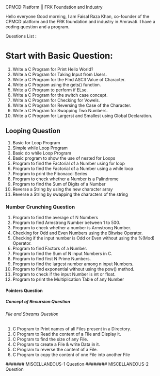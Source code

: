 CPMCD Platform || FRK Foundation and Industry


Hello everyone Good morning,
I am Faisal Raza Khan, co-founder of the CPMCD platform and the FRK foundation and industry in Amravati. I have a coding question and a program.


Questions List :
# Start with Basic Question:
1) Write a C Program for Print Hello World?
2) Write a C Program for Taking Input from Users.
3) Write a C Program for the FInd ASCII Value of Character.
4) Write a C Program using the gets() function.
5) Write a C Program to perform if ELse.
6) Write a C Program for the switch case concept.
7) Write a C Program for Checking for Vowels.
8) Write a C Program for Reversing the Case of the Character.
9) Write a C Program for  Swapping Two Numbers.
10) Write a C Program for Largerst and Smallest using Global Declaration.

## Looping Question
1) Basic for Loop Program
2) Simple while Loop Program
3) Basic do while Loop Program
4) Basic program to show the use of nested for Loops
5) Program to find the Factorial of a Number using for loop
6) Program to find the Factorial of a Number using a while loop
7) Program to print the Fibonacci Series
8) Program to check whether a Number is a Palindrome
9) Program to find the Sum of Digits of a Number
10) Reverse a String by using the new character array
11) Reverse a String by swapping the characters of the string
    
### Number Crunching Question
1) Program to find the average of N Numbers
2) Program to find Armstrong Number between 1 to 500.
3) Program to check whether a number is Armstrong Number.
4) Checking for Odd and Even Numbers using the Bitwise Operator.
5) Checking if the input number is Odd or Even without using the %(Mod) Operator.
6) Program to find Factors of a Number.
7) Program to find the Sum of N input Numbers in C.
8) Program to find first N Prime Numbers.
9) Program to find the largest number among n input Numbers.
10) Program to find exponential without using the pow() method.
11) Program to check if the input Number is int or float.
12) Program to print the Multiplication Table of any Number

#### Pointers Question
##### Concept of Recursion Question
###### File and Streams Question
1) C Program to Print names of all Files present in a Directory.
2) C Program to Read the content of a File and Display it.
3) C Program to find the size of any File.
4) C Program to create a File & write Data in it.
5) C Program to reverse the content of a File.
6) C Program to copy the content of one File into another File

####### MISCELLANEOUS-1 Question
######## MISCELLANEOUS-2 Question

